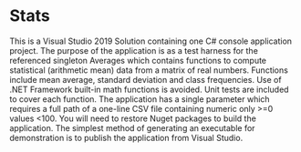 # Stats
This is a Visual Studio 2019 Solution containing one C# console application project.
The purpose of the application is as a test harness for the referenced singleton Averages which contains functions to compute statistical (arithmetic mean) data from a matrix of real numbers.
Functions include mean average, standard deviation and class frequencies. Use of .NET Framework built-in math functions is avoided.
Unit tests are included to cover each function.
The application has a single parameter which requires a full path of a one-line CSV file containing numeric only >=0 values <100.
You will need to restore Nuget packages to build the application.
The simplest method of generating an executable for demonstration is to publish the application from Visual Studio.
